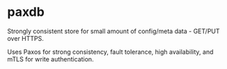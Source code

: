 # paxdb
Strongly consistent store for small amount of config/meta data - GET/PUT over HTTPS.

Uses Paxos for strong consistency, fault tolerance, high availability, and mTLS for write authentication.
